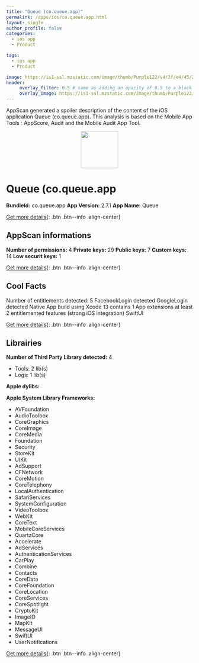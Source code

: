 ```yaml
---
title: "Queue (co.queue.app)"
permalink: /apps/ios/co.queue.app.html
layout: single
author_profile: false
categories: 
  - ios app 
  - Product 

tags: 
  - ios app 
  - Product 

image: https://is1-ssl.mzstatic.com/image/thumb/Purple122/v4/2f/e4/45/2fe445ea-cd18-7865-2874-a4d3bc11d34e/AppIcon-1x_U007emarketing-0-7-0-85-220.png/512x512bb.jpg
header: 
     overlay_filter: 0.5 # same as adding an opacity of 0.5 to a black background
     overlay_image: https://is1-ssl.mzstatic.com/image/thumb/Purple122/v4/2f/e4/45/2fe445ea-cd18-7865-2874-a4d3bc11d34e/AppIcon-1x_U007emarketing-0-7-0-85-220.png/512x512bb.jpg
---
```

AppScan generated a spoiler description of the content of the iOS application Queue (co.queue.app). This analysis is based on the Mobile App Tools : AppScore, Audit and the Mobile Audit App Tool.

  
  
<div style="text-align: center;"><img src="https://is1-ssl.mzstatic.com/image/thumb/Purple122/v4/2f/e4/45/2fe445ea-cd18-7865-2874-a4d3bc11d34e/AppIcon-1x_U007emarketing-0-7-0-85-220.png/512x512bb.jpg" width="100" height="100"></div>  
  
# Queue (co.queue.app

**BundleId:** co.queue.app
**App Version:** 2.7.1
**App Name:** Queue


[Get more details](/pricing.html){: .btn .btn--info .align-center}  
  
## AppScan informations 

**Number of permissions:** 4
**Private keys:** 29
**Public keys:** 7
**Custom keys:** 14
**Low securit keys:** 1
  
[Get more details](/pricing.html){: .btn .btn--info .align-center}

## Cool Facts

Number of entitlements detected: 5
FacebookLogin detected
GoogleLogin detected
Native App
build using Xcode 13
contains 1 App extensions
at least 2 entitlemented features (strong iOS integration)
SwiftUI
  
[Get more details](/pricing.html){: .btn .btn--info .align-center}

## Librairies 
**Number of Third Party Library detected:** 4
- Tools: 2 lib(s)
- Logs: 1 lib(s)

**Apple dylibs:**


**Apple System Library Frameworks:**
- AVFoundation
- AudioToolbox
- CoreGraphics
- CoreImage
- CoreMedia
- Foundation
- Security
- StoreKit
- UIKit
- AdSupport
- CFNetwork
- CoreMotion
- CoreTelephony
- LocalAuthentication
- SafariServices
- SystemConfiguration
- VideoToolbox
- WebKit
- CoreText
- MobileCoreServices
- QuartzCore
- Accelerate
- AdServices
- AuthenticationServices
- CarPlay
- Combine
- Contacts
- CoreData
- CoreFoundation
- CoreLocation
- CoreServices
- CoreSpotlight
- CryptoKit
- ImageIO
- MapKit
- MessageUI
- SwiftUI
- UserNotifications


  
[Get more details](/pricing.html){: .btn .btn--info .align-center}

